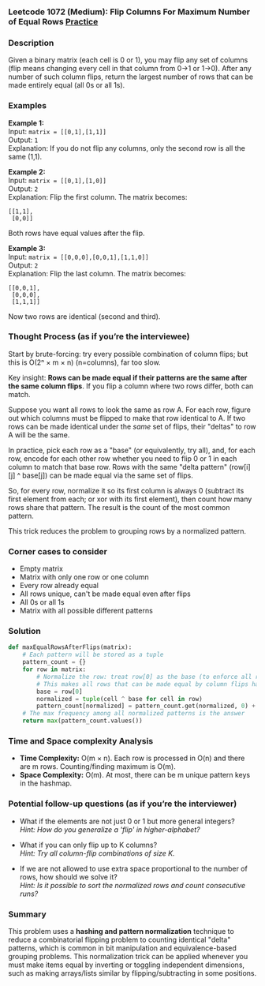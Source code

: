 ### Leetcode 1072 (Medium): Flip Columns For Maximum Number of Equal Rows [Practice](https://leetcode.com/problems/flip-columns-for-maximum-number-of-equal-rows)

### Description  
Given a binary matrix (each cell is 0 or 1), you may flip any set of columns (flip means changing every cell in that column from 0→1 or 1→0). After any number of such column flips, return the largest number of rows that can be made entirely equal (all 0s or all 1s).

### Examples  

**Example 1:**  
Input: `matrix = [[0,1],[1,1]]`  
Output: `1`  
Explanation: If you do not flip any columns, only the second row is all the same (1,1).

**Example 2:**  
Input: `matrix = [[0,1],[1,0]]`  
Output: `2`  
Explanation: Flip the first column. The matrix becomes:
```
[[1,1],
 [0,0]]
```
Both rows have equal values after the flip.

**Example 3:**  
Input: `matrix = [[0,0,0],[0,0,1],[1,1,0]]`  
Output: `2`  
Explanation: Flip the last column. The matrix becomes:
```
[[0,0,1],
 [0,0,0],
 [1,1,1]]
```
Now two rows are identical (second and third).

### Thought Process (as if you’re the interviewee)  
Start by brute-forcing: try every possible combination of column flips; but this is O(2ⁿ × m × n) (n=columns), far too slow.

Key insight: **Rows can be made equal if their patterns are the same after the same column flips**. If you flip a column where two rows differ, both can match.

Suppose you want all rows to look the same as row A. For each row, figure out which columns must be flipped to make that row identical to A. If two rows can be made identical under the *same* set of flips, their "deltas" to row A will be the same.

In practice, pick each row as a "base" (or equivalently, try all), and, for each row, encode for each other row whether you need to flip 0 or 1 in each column to match that base row. Rows with the same "delta pattern" (row[i][j] ^ base[j]) can be made equal via the same set of flips.

So, for every row, normalize it so its first column is always 0 (subtract its first element from each; or xor with its first element), then count how many rows share that pattern. The result is the count of the most common pattern.

This trick reduces the problem to grouping rows by a normalized pattern.

### Corner cases to consider  
- Empty matrix
- Matrix with only one row or one column
- Every row already equal
- All rows unique, can't be made equal even after flips
- All 0s or all 1s
- Matrix with all possible different patterns

### Solution

```python
def maxEqualRowsAfterFlips(matrix):
    # Each pattern will be stored as a tuple
    pattern_count = {}
    for row in matrix:
        # Normalize the row: treat row[0] as the base (to enforce all rows to 'start' at 0)
        # This makes all rows that can be made equal by column flips have the same pattern
        base = row[0]
        normalized = tuple(cell ^ base for cell in row)
        pattern_count[normalized] = pattern_count.get(normalized, 0) + 1
    # The max frequency among all normalized patterns is the answer
    return max(pattern_count.values())
```

### Time and Space complexity Analysis  

- **Time Complexity:** O(m × n). Each row is processed in O(n) and there are m rows. Counting/finding maximum is O(m).
- **Space Complexity:** O(m). At most, there can be m unique pattern keys in the hashmap.

### Potential follow-up questions (as if you’re the interviewer)  

- What if the elements are not just 0 or 1 but more general integers?  
  *Hint: How do you generalize a 'flip' in higher-alphabet?*

- What if you can only flip up to K columns?  
  *Hint: Try all column-flip combinations of size K.*

- If we are not allowed to use extra space proportional to the number of rows, how should we solve it?  
  *Hint: Is it possible to sort the normalized rows and count consecutive runs?*

### Summary
This problem uses a **hashing and pattern normalization** technique to reduce a combinatorial flipping problem to counting identical "delta" patterns, which is common in bit manipulation and equivalence-based grouping problems. This normalization trick can be applied whenever you must make items equal by inverting or toggling independent dimensions, such as making arrays/lists similar by flipping/subtracting in some positions.